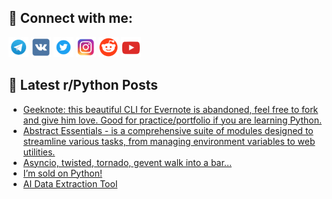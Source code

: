 ## 🔎 Connect with me:
[<img src="https://github.com/bullbesh/bullbesh/blob/main/images/Telegram.png" width="32" height="32" />](https://t.me/bullbesh)
[<img src="https://github.com/bullbesh/bullbesh/blob/main/images/VK.png" width="32" height="32" />](https://vk.com/bullbesh)
[<img src="https://github.com/bullbesh/bullbesh/blob/main/images/Twitter.png" width="32" height="32" />](https://twitter.com/bullbesh1)
[<img src="https://github.com/bullbesh/bullbesh/blob/main/images/Instagram.png" width="32" height="32" />](https://www.instagram.com/bullbesh)
[<img src="https://github.com/bullbesh/bullbesh/blob/main/images/Reddit.png" width="32" height="32" />](https://www.reddit.com/user/bullbesh)
[<img src="https://github.com/bullbesh/bullbesh/blob/main/images/YouTube.png" width="32" height="32" />](https://www.youtube.com/channel/UCtfjRs6uzgq5mfm8S06WTcg)

## 📕 Latest r/Python Posts
<!-- BLOG-POST-LIST:START -->
- [Geeknote: this beautiful CLI for Evernote is abandoned, feel free to fork and give him love. Good for practice/portfolio if you are learning Python.](https://www.reddit.com/r/Python/comments/16561bt/geeknote_this_beautiful_cli_for_evernote_is/)
- [Abstract Essentials - is a comprehensive suite of modules designed to streamline various tasks, from managing environment variables to web utilities.](https://www.reddit.com/r/Python/comments/1655kl3/abstract_essentials_is_a_comprehensive_suite_of/)
- [Asyncio, twisted, tornado, gevent walk into a bar...](https://www.reddit.com/r/Python/comments/1652ezn/asyncio_twisted_tornado_gevent_walk_into_a_bar/)
- [I’m sold on Python!](https://www.reddit.com/r/Python/comments/16528wy/im_sold_on_python/)
- [AI Data Extraction Tool](https://www.reddit.com/r/Python/comments/16526mp/ai_data_extraction_tool/)
<!-- BLOG-POST-LIST:END -->
